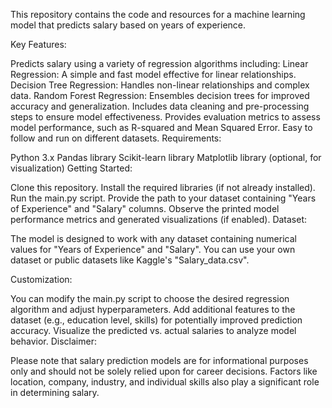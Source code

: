 This repository contains the code and resources for a machine learning model that predicts salary based on years of experience.

Key Features:

Predicts salary using a variety of regression algorithms including:
Linear Regression: A simple and fast model effective for linear relationships.
Decision Tree Regression: Handles non-linear relationships and complex data.
Random Forest Regression: Ensembles decision trees for improved accuracy and generalization.
Includes data cleaning and pre-processing steps to ensure model effectiveness.
Provides evaluation metrics to assess model performance, such as R-squared and Mean Squared Error.
Easy to follow and run on different datasets.
Requirements:

Python 3.x
Pandas library
Scikit-learn library
Matplotlib library (optional, for visualization)
Getting Started:

Clone this repository.
Install the required libraries (if not already installed).
Run the main.py script.
Provide the path to your dataset containing "Years of Experience" and "Salary" columns.
Observe the printed model performance metrics and generated visualizations (if enabled).
Dataset:

The model is designed to work with any dataset containing numerical values for "Years of Experience" and "Salary". You can use your own dataset or public datasets like Kaggle's "Salary_data.csv".

Customization:

You can modify the main.py script to choose the desired regression algorithm and adjust hyperparameters.
Add additional features to the dataset (e.g., education level, skills) for potentially improved prediction accuracy.
Visualize the predicted vs. actual salaries to analyze model behavior.
Disclaimer:

Please note that salary prediction models are for informational purposes only and should not be solely relied upon for career decisions. Factors like location, company, industry, and individual skills also play a significant role in determining salary.
